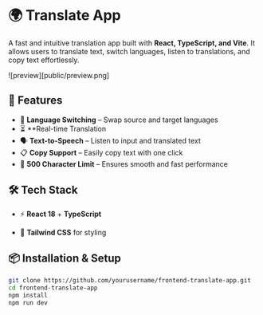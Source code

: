 # 🌍 Translate App

A fast and intuitive translation app built with **React, TypeScript, and Vite**. It allows users to translate text, switch languages, listen to translations, and copy text effortlessly.

![preview][public/preview.png]

## 🚀 Features

- 🔄 **Language Switching** – Swap source and target languages
- ⏳ \*\*Real-time Translation
- 🗣 **Text-to-Speech** – Listen to input and translated text
- 📋 **Copy Support** – Easily copy text with one click
- 📝 **500 Character Limit** – Ensures smooth and fast performance

## 🛠 Tech Stack

- ⚡ **React 18** + **TypeScript**

- 🎨 **Tailwind CSS** for styling

## 📦 Installation & Setup

```sh
git clone https://github.com/yourusername/frontend-translate-app.git
cd frontend-translate-app
npm install
npm run dev
```
